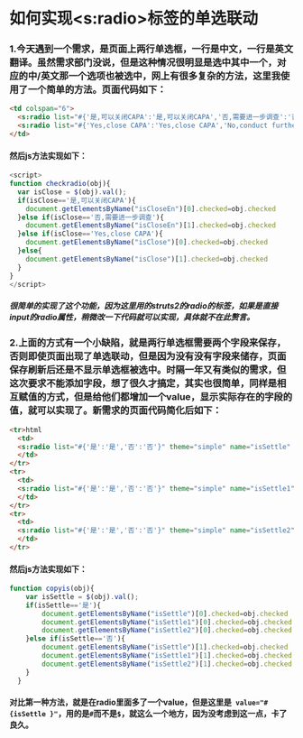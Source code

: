 # 如何实现<s:radio>标签的单选联动 
### 1.今天遇到一个需求，是页面上两行单选框，一行是中文，一行是英文翻译。虽然需求部门没说，但是这种情况很明显是选中其中一个，对应的中/英文那一个选项也被选中，网上有很多复杂的方法，这里我使用了一个简单的方法。页面代码如下：  
```html
<td colspan="6">
  <s:radio list="#{'是,可以关闭CAPA':'是,可以关闭CAPA','否,需要进一步调查':'否,需要进一步调查'}" theme="simple" name="isClose" onclick="checkradio(this)"/><br>
  <s:radio list="#{'Yes,close CAPA':'Yes,close CAPA','No,conduct further investigation':'No,conduct further investigation'}" theme="simple" name="isCloseEn"onclick="checkradio(this)"/>  
</td>
```
#### 然后js方法实现如下：  
```js
<script>
function checkradio(obj){ 
  var isClose = $(obj).val();
  if(isClose=='是,可以关闭CAPA'){
    document.getElementsByName("isCloseEn")[0].checked=obj.checked 
  }else if(isClose=='否,需要进一步调查'){
    document.getElementsByName("isCloseEn")[1].checked=obj.checked 
  }else if(isClose=='Yes,close CAPA'){
    document.getElementsByName("isClose")[0].checked=obj.checked 
  }else{
    document.getElementsByName("isClose")[1].checked=obj.checked 
  }
} 
</script>
```
##### 很简单的实现了这个功能，因为这里用的struts2的radio的标签，如果是直接input的radio属性，稍微改一下代码就可以实现，具体就不在此赘言。

### 2.上面的方式有一个小缺陷，就是两行单选框需要两个字段来保存，否则即使页面出现了单选联动，但是因为没有没有字段来储存，页面保存刷新后还是不显示单选框被选中。时隔一年又有类似的需求，但这次要求不能添加字段，想了很久才搞定，其实也很简单，同样是相互赋值的方式，但是给他们都增加一个value，显示实际存在的字段的值，就可以实现了。新需求的页面代码简化后如下：
```html
<tr>html
  <td>
  <s:radio list="#{'是':'是','否':'否'}" theme="simple" name="isSettle" onclick="copyis(this)" value="#{isSettle }"/>
  </td>
</tr>
<tr>
  <td>
  <s:radio list="#{'是':'是','否':'否'}" theme="simple" name="isSettle1" onclick="copyis(this)" value="#{isSettle }"/>
  </td>
</tr>
<tr>
  <td>
  <s:radio list="#{'是':'是','否':'否'}" theme="simple" name="isSettle2" onclick="copyis(this)" value="#{isSettle }"/>
  </td>
</tr>
```
#### 然后js方法实现如下：  
```js
function copyis(obj){
    var isSettle = $(obj).val();
    if(isSettle=='是'){
        document.getElementsByName("isSettle")[0].checked=obj.checked 
        document.getElementsByName("isSettle1")[0].checked=obj.checked 
        document.getElementsByName("isSettle2")[0].checked=obj.checked 
    }else if(isSettle=='否'){
        document.getElementsByName("isSettle")[1].checked=obj.checked 
        document.getElementsByName("isSettle1")[1].checked=obj.checked 
        document.getElementsByName("isSettle2")[1].checked=obj.checked 
    }
  }
```
#### 对比第一种方法，就是在radio里面多了一个value，但是这里是` value="#{isSettle }"`，用的是`#`而不是`$`，就这么一个地方，因为没考虑到这一点，卡了良久。

